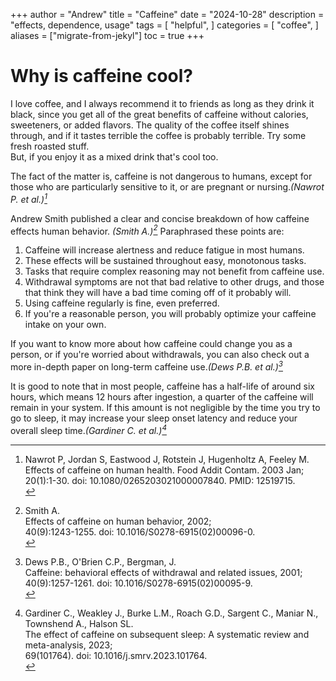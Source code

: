 +++
author = "Andrew"
title = "Caffeine"
date = "2024-10-28"
description = "effects, dependence, usage"
tags = [
    "helpful",
]
categories = [
    "coffee",
]
aliases = ["migrate-from-jekyl"]
toc = true
+++

# Why is caffeine cool?


I love coffee, and I always recommend it to friends as long as they drink it black,
since you get all of the great benefits of caffeine without calories, sweeteners, 
or added flavors. The quality of the coffee itself shines through, and if it tastes 
terrible the coffee is probably terrible. Try some fresh roasted stuff.<br>
But, if you enjoy it as a mixed drink that's cool too.

The fact of the matter is, caffeine is not dangerous to humans, except for those who 
are particularly sensitive to it, or are pregnant or nursing.<cite>(Nawrot P. et al.)[^1]</cite>
	
Andrew Smith published a clear and concise breakdown of how caffeine effects human behavior.
<cite>(Smith A.)[^2]</cite>
Paraphrased these points are:

1. Caffeine will increase alertness and reduce fatigue in most humans.
2. These effects will be sustained throughout easy, monotonous tasks.
3. Tasks that require complex reasoning may not benefit from caffeine use.
4. Withdrawal symptoms are not that bad relative to other drugs, and those that think 
they will have a bad time coming off of it probably will. 
5. Using caffeine regularly is fine, even preferred.
6. If you're a reasonable person, 
you will probably optimize your caffeine intake on your own.

If you want to know more about how caffeine could change you as a person,
or if you're worried about withdrawals, you can also check out a more in-depth
paper on long-term caffeine use.<cite>(Dews P.B. et al.)[^3]</cite>

It is good to note that in most people, caffeine has a half-life of around 
six hours, which means 12 hours after ingestion, a quarter of the caffeine 
will remain in your system. If this amount is not negligible by the time 
you try to go to sleep, it may increase your sleep onset latency and reduce
your overall sleep time.<cite>(Gardiner C. et al.)[^4]</cite>

[^1]:Nawrot P, Jordan S, Eastwood J, Rotstein J, Hugenholtz A, Feeley M. <br>
	Effects of caffeine on human health. Food Addit Contam. 2003 Jan;<br>
	20(1):1-30. doi: 10.1080/0265203021000007840. PMID: 12519715.<br>
	
[^2]:Smith A. <br>
	Effects of caffeine on human behavior, 2002;<br>
	40(9):1243-1255. doi: 10.1016/S0278-6915(02)00096-0.<br>
	
[^3]:Dews P.B., O'Brien C.P., Bergman, J. <br>
	Caffeine: behavioral effects of withdrawal and related issues, 2001;<br>
	40(9):1257-1261. doi: 10.1016/S0278-6915(02)00095-9.<br>
	
[^4]:Gardiner C., Weakley J., Burke L.M., Roach G.D., Sargent C., Maniar N., Townshend A., Halson SL. <br>
	The effect of caffeine on subsequent sleep: A systematic review and meta-analysis, 2023;<br>
	69(101764). doi: 10.1016/j.smrv.2023.101764.<br>